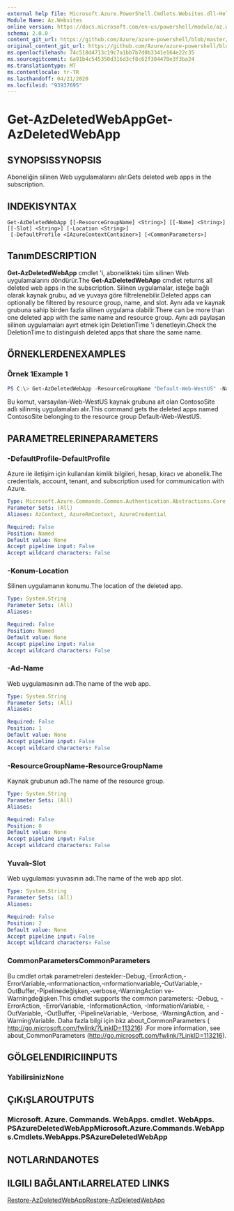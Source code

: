 ```yaml
---
external help file: Microsoft.Azure.PowerShell.Cmdlets.Websites.dll-Help.xml
Module Name: Az.Websites
online version: https://docs.microsoft.com/en-us/powershell/module/az.websites/get-azdeletedwebapp
schema: 2.0.0
content_git_url: https://github.com/Azure/azure-powershell/blob/master/src/Websites/Websites/help/Get-AzDeletedWebApp.md
original_content_git_url: https://github.com/Azure/azure-powershell/blob/master/src/Websites/Websites/help/Get-AzDeletedWebApp.md
ms.openlocfilehash: 74c518d4713c19c7a1bb7b7d0b3341e164e22c35
ms.sourcegitcommit: 6a91b4c545350d316d3cf8c62f384478e3f3ba24
ms.translationtype: MT
ms.contentlocale: tr-TR
ms.lasthandoff: 04/21/2020
ms.locfileid: "93937695"
---
```

# <span data-ttu-id="4cd62-101">Get-AzDeletedWebApp</span><span class="sxs-lookup"><span data-stu-id="4cd62-101">Get-AzDeletedWebApp</span></span>

## <span data-ttu-id="4cd62-102">SYNOPSIS</span><span class="sxs-lookup"><span data-stu-id="4cd62-102">SYNOPSIS</span></span>
<span data-ttu-id="4cd62-103">Aboneliğin silinen Web uygulamalarını alır.</span><span class="sxs-lookup"><span data-stu-id="4cd62-103">Gets deleted web apps in the subscription.</span></span>

## <span data-ttu-id="4cd62-104">INDEKI</span><span class="sxs-lookup"><span data-stu-id="4cd62-104">SYNTAX</span></span>

```
Get-AzDeletedWebApp [[-ResourceGroupName] <String>] [[-Name] <String>] [[-Slot] <String>] [-Location <String>]
 [-DefaultProfile <IAzureContextContainer>] [<CommonParameters>]
```

## <span data-ttu-id="4cd62-105">Tanım</span><span class="sxs-lookup"><span data-stu-id="4cd62-105">DESCRIPTION</span></span>
<span data-ttu-id="4cd62-106">**Get-AzDeletedWebApp** cmdlet 'i, abonelikteki tüm silinen Web uygulamalarını döndürür.</span><span class="sxs-lookup"><span data-stu-id="4cd62-106">The **Get-AzDeletedWebApp** cmdlet returns all deleted web apps in the subscription.</span></span> <span data-ttu-id="4cd62-107">Silinen uygulamalar, isteğe bağlı olarak kaynak grubu, ad ve yuvaya göre filtrelenebilir.</span><span class="sxs-lookup"><span data-stu-id="4cd62-107">Deleted apps can optionally be filtered by resource group, name, and slot.</span></span> <span data-ttu-id="4cd62-108">Aynı ada ve kaynak grubuna sahip birden fazla silinen uygulama olabilir.</span><span class="sxs-lookup"><span data-stu-id="4cd62-108">There can be more than one deleted app with the same name and resource group.</span></span> <span data-ttu-id="4cd62-109">Aynı adı paylaşan silinen uygulamaları ayırt etmek için DeletionTime 'i denetleyin.</span><span class="sxs-lookup"><span data-stu-id="4cd62-109">Check the DeletionTime to distinguish deleted apps that share the same name.</span></span>

## <span data-ttu-id="4cd62-110">ÖRNEKLERDEN</span><span class="sxs-lookup"><span data-stu-id="4cd62-110">EXAMPLES</span></span>

### <span data-ttu-id="4cd62-111">Örnek 1</span><span class="sxs-lookup"><span data-stu-id="4cd62-111">Example 1</span></span>
```powershell
PS C:\> Get-AzDeletedWebApp -ResourceGroupName "Default-Web-WestUS" -Name "ContosoSite"
```

<span data-ttu-id="4cd62-112">Bu komut, varsayılan-Web-WestUS kaynak grubuna ait olan ContosoSite adlı silinmiş uygulamaları alır.</span><span class="sxs-lookup"><span data-stu-id="4cd62-112">This command gets the deleted apps named ContosoSite belonging to the resource group Default-Web-WestUS.</span></span>

## <span data-ttu-id="4cd62-113">PARAMETRELERINE</span><span class="sxs-lookup"><span data-stu-id="4cd62-113">PARAMETERS</span></span>

### <span data-ttu-id="4cd62-114">-DefaultProfile</span><span class="sxs-lookup"><span data-stu-id="4cd62-114">-DefaultProfile</span></span>
<span data-ttu-id="4cd62-115">Azure ile iletişim için kullanılan kimlik bilgileri, hesap, kiracı ve abonelik.</span><span class="sxs-lookup"><span data-stu-id="4cd62-115">The credentials, account, tenant, and subscription used for communication with Azure.</span></span>

```yaml
Type: Microsoft.Azure.Commands.Common.Authentication.Abstractions.Core.IAzureContextContainer
Parameter Sets: (All)
Aliases: AzContext, AzureRmContext, AzureCredential

Required: False
Position: Named
Default value: None
Accept pipeline input: False
Accept wildcard characters: False
```

### <span data-ttu-id="4cd62-116">-Konum</span><span class="sxs-lookup"><span data-stu-id="4cd62-116">-Location</span></span>
<span data-ttu-id="4cd62-117">Silinen uygulamanın konumu.</span><span class="sxs-lookup"><span data-stu-id="4cd62-117">The location of the deleted app.</span></span>

```yaml
Type: System.String
Parameter Sets: (All)
Aliases:

Required: False
Position: Named
Default value: None
Accept pipeline input: False
Accept wildcard characters: False
```

### <span data-ttu-id="4cd62-118">-Ad</span><span class="sxs-lookup"><span data-stu-id="4cd62-118">-Name</span></span>
<span data-ttu-id="4cd62-119">Web uygulamasının adı.</span><span class="sxs-lookup"><span data-stu-id="4cd62-119">The name of the web app.</span></span>

```yaml
Type: System.String
Parameter Sets: (All)
Aliases:

Required: False
Position: 1
Default value: None
Accept pipeline input: False
Accept wildcard characters: False
```

### <span data-ttu-id="4cd62-120">-ResourceGroupName</span><span class="sxs-lookup"><span data-stu-id="4cd62-120">-ResourceGroupName</span></span>
<span data-ttu-id="4cd62-121">Kaynak grubunun adı.</span><span class="sxs-lookup"><span data-stu-id="4cd62-121">The name of the resource group.</span></span>

```yaml
Type: System.String
Parameter Sets: (All)
Aliases:

Required: False
Position: 0
Default value: None
Accept pipeline input: False
Accept wildcard characters: False
```

### <span data-ttu-id="4cd62-122">Yuvalı</span><span class="sxs-lookup"><span data-stu-id="4cd62-122">-Slot</span></span>
<span data-ttu-id="4cd62-123">Web uygulaması yuvasının adı.</span><span class="sxs-lookup"><span data-stu-id="4cd62-123">The name of the web app slot.</span></span>

```yaml
Type: System.String
Parameter Sets: (All)
Aliases:

Required: False
Position: 2
Default value: None
Accept pipeline input: False
Accept wildcard characters: False
```

### <span data-ttu-id="4cd62-124">CommonParameters</span><span class="sxs-lookup"><span data-stu-id="4cd62-124">CommonParameters</span></span>
<span data-ttu-id="4cd62-125">Bu cmdlet ortak parametreleri destekler:-Debug,-ErrorAction,-ErrorVariable,-ınformationaction,-ınformationvariable,-OutVariable,-OutBuffer,-Pipelinedeğişken,-verbose,-WarningAction ve-Warningdeğişken.</span><span class="sxs-lookup"><span data-stu-id="4cd62-125">This cmdlet supports the common parameters: -Debug, -ErrorAction, -ErrorVariable, -InformationAction, -InformationVariable, -OutVariable, -OutBuffer, -PipelineVariable, -Verbose, -WarningAction, and -WarningVariable.</span></span> <span data-ttu-id="4cd62-126">Daha fazla bilgi için bkz about_CommonParameters ( http://go.microsoft.com/fwlink/?LinkID=113216) .</span><span class="sxs-lookup"><span data-stu-id="4cd62-126">For more information, see about_CommonParameters (http://go.microsoft.com/fwlink/?LinkID=113216).</span></span>

## <span data-ttu-id="4cd62-127">GÖLGELENDIRICI</span><span class="sxs-lookup"><span data-stu-id="4cd62-127">INPUTS</span></span>

### <span data-ttu-id="4cd62-128">Yabilirsiniz</span><span class="sxs-lookup"><span data-stu-id="4cd62-128">None</span></span>

## <span data-ttu-id="4cd62-129">ÇıKıŞLAR</span><span class="sxs-lookup"><span data-stu-id="4cd62-129">OUTPUTS</span></span>

### <span data-ttu-id="4cd62-130">Microsoft. Azure. Commands. WebApps. cmdlet. WebApps. PSAzureDeletedWebApp</span><span class="sxs-lookup"><span data-stu-id="4cd62-130">Microsoft.Azure.Commands.WebApps.Cmdlets.WebApps.PSAzureDeletedWebApp</span></span>

## <span data-ttu-id="4cd62-131">NOTLARıNDA</span><span class="sxs-lookup"><span data-stu-id="4cd62-131">NOTES</span></span>

## <span data-ttu-id="4cd62-132">ILGILI BAĞLANTıLAR</span><span class="sxs-lookup"><span data-stu-id="4cd62-132">RELATED LINKS</span></span>

[<span data-ttu-id="4cd62-133">Restore-AzDeletedWebApp</span><span class="sxs-lookup"><span data-stu-id="4cd62-133">Restore-AzDeletedWebApp</span></span>](./Restore-AzDeletedWebApp.md)
